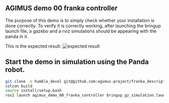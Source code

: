 AGIMUS demo 00 franka controller
--------------------------------

The purpose of this demo is to simply check whether your installation is done correctly.
To verify it is correctly working, after launching the bringup launch file, a gazebo and a rviz simulations should be appearing with the panda in it.

This is the expected result:
![expected result](https://github.com/agimus-project/agimus-demos/blob/topic/mnaveau/demo00_readme/agimus_demo_00_franka_controller/doc/images/demo_00_result.png)

## Start the demo in simulation using the Panda robot.

```bash
git clone -b humble_devel git@github.com:agimus-project/franka_description.git src/franka_description
colcon build
source install/setup.bash
ros2 launch agimus_demo_00_franka_controller bringup_gz_simulation.launch.py
```